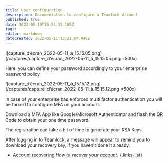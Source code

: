 ```yaml
---
title: User configuration
description: Documentation to configure a Teamlock Account
published: true
date: 2022-05-19T15:54:32.105Z
tags: 
editor: markdown
dateCreated: 2022-05-11T13:21:04.946Z
---
```


![capture_d’écran_2022-05-11_à_15.15.05.png](/captures/capture_d’écran_2022-05-11_à_15.15.05.png =500x)

Here, you can define your password accordingly to your enterprise password policy

![capture_d’écran_2022-05-11_à_15.15.12.png](/captures/capture_d’écran_2022-05-11_à_15.15.12.png =500x)

In case of your enterprise has enforced multi factor authentication you will be forced to configure MFA on your account.

Download a MFA App like Google/Microsoft Authenticator and flash the QR Code to obtain your one time password.

The registration can take a bit of time to generate your RSA Keys.

After logging in to Teamlock, a message will appear to remind you to download your recovery key, if you haven't done it already.

- [Account recovering *How to recover your account.*](/usage/user/recover)
{.links-list}